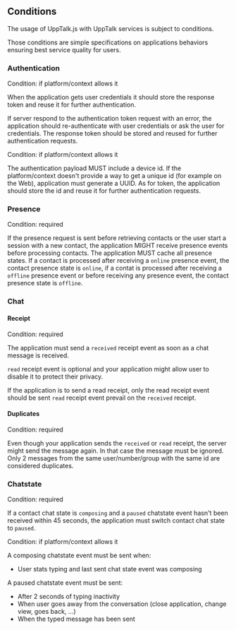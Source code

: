## Conditions

The usage of UppTalk.js with UppTalk services is subject to conditions.

Those conditions are simple specifications on applications behaviors ensuring best service quality for users.

### Authentication

Condition: if platform/context allows it

When the application gets user credentials it should store the response token and reuse it for further authentication.

If server respond to the authentication token request with an error, the application should re-authenticate with user credentials or ask the user for credentials.
The response token should be stored and reused for further authentication requests.

Condition: if platform/context allows it

The authentication payload MUST include a device id.
If the platform/context doesn't provide a way to get a unique id (for example on the Web), application must generate a UUID.
As for token, the application should store the id and reuse it for further authentication requests.

### Presence

Condition: required

If the presence request is sent before retrieving contacts or the user start a session with a new contact, the application MIGHT receive presence events before processing contacts.
The application MUST cache all presence states.
If a contact is processed after receiving a ```online``` presence event, the contact presence state is ```online```, if a contat is processed after receiving a ```offline``` presence event or before receiving any presence event, the contact presence state is ```offline```.

### Chat

#### Receipt

Condition: required

The application must send a ```received``` receipt event as soon as a chat message is received.

```read``` receipt event is optional and your application might allow user to disable it to protect their privacy.

If the application is to send a read receipt, only the read receipt event should be sent ```read``` receipt event prevail on the ```received``` receipt.

#### Duplicates

Condition: required

Even though your application sends the ```received``` or ```read``` receipt, the server might send the message again. In that case the message must be ignored.
Only 2 messages from the same user/number/group with the same id are considered duplicates.


### Chatstate

Condition: required

If a contact chat state is ```composing``` and a ```paused``` chatstate event hasn't been received within 45 seconds, the application must switch contact chat state to ```paused```.

Condition: if platform/context allows it

A composing chatstate event must be sent when:

- User stats typing and last sent chat state event was composing

A paused chatstate event must be sent:

- After 2 seconds of typing inactivity
- When user goes away from the conversation (close application, change view, goes back, ...)
- When the typed message has been sent